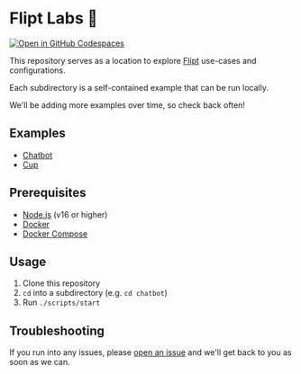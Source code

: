 # Flipt Labs 🧪

[![Open in GitHub Codespaces](https://github.com/codespaces/badge.svg)](https://codespaces.new/flipt-io/labs?quickstart=1)

This repository serves as a location to explore [Flipt](https://www.flipt.io) use-cases and configurations.

Each subdirectory is a self-contained example that can be run locally.

We'll be adding more examples over time, so check back often!

## Examples

- [Chatbot](./chatbot/README.md)
- [Cup](./cup/README.md)

## Prerequisites

- [Node.js](https://nodejs.org/en/download/) (v16 or higher)
- [Docker](https://docs.docker.com/get-docker/)
- [Docker Compose](https://docs.docker.com/compose/install/)

## Usage

1. Clone this repository
1. `cd` into a subdirectory (e.g. `cd chatbot`)
1. Run `./scripts/start`

## Troubleshooting

If you run into any issues, please [open an issue](https://github.com/flipt-io/labs/issues/new) and we'll get back to you as soon as we can.
